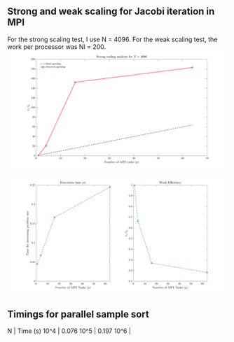 ## Strong and weak scaling for Jacobi iteration in MPI ##
For the strong scaling test, I use N = 4096. For the weak scaling test,
the work per processor was Nl = 200.
![strong](strong_jacobi.png)

![strong](weak_jacobi.png)

## Timings for parallel sample sort ##

N      | Time (s)
10^4   | 0.076
10^5   | 0.197
10^6   | 

